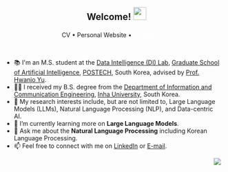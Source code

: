 <h2 align="center">ㅤWelcome! <img src="https://camo.githubusercontent.com/0c732027af8a28d138e3698181f7be7c9b97d443b4beb9c7ce8ec4cffc6b4767/68747470733a2f2f6d656469612e67697068792e636f6d2f6d656469612f6876524a434c467a6361737252346961377a2f67697068792e676966" height=30/></h2>


<p align="center">
  <a href="https://oneonlee.github.io/my/CV.pdf" style="color: inherit; text-decoration: none;">CV</a>  •
  <a href="https://donggeon.github.io" style="color: inherit; text-decoration: none;">Personal Website</a> •
  <a href="https://www.linkedin.com/in/dong-geon-lee/" style="color: #fff; text-decoration: none;">LinkedIn</a>ㅤ
</p>

<br>

- 📚 I'm an M.S. student at the [Data Intelligence (DI) Lab](https://sites.google.com/view/postechdi/), [Graduate School of Artificial Intelligence](https://ai.postech.ac.kr), [POSTECH](https://postech.ac.kr/eng/), South Korea, advised by [Prof. Hwanjo Yu](http://di.postech.ac.kr/hwanjoyu).
- 👨‍🎓 I received my B.S. degree from the [Department of Information and Communication Engineering](https://eng.inha.ac.kr/eng/3590/subview..do?&enc=Zm5jdDF8QEB8JTJGZGVwYXJ0bWVudEludHJvJTJGZW5nJTJGNjMlMkYxODElMkZpbnRyb1ZpZXcuZG8lM0ZmbGFnJTNEJTI2), [Inha University](https://eng.inha.ac.kr/), South Korea.
- 🧐 My research interests include, but are not limited to, Large Language Models (LLMs), Natural Language Processing (NLP), and Data-centric AI.
- 🌱 I’m currently learning more on **Large Language Models**.
- 💬 Ask me about the **Natural Language Processing** including Korean Language Processing.
- 📫 Feel free to connect with me on [LinkedIn](https://www.linkedin.com/in/dong-geon-lee/) or [E-mail](mailto:lee.dg.125@gmail.com).

<div align=right>
  <a href="https://hits.seeyoufarm.com"><img src="https://hits.seeyoufarm.com/api/count/incr/badge.svg?url=https%3A%2F%2Fgithub.com%2Foneonlee%2Fhit-counter&count_bg=%231F367B&title_bg=%23000000&icon=&icon_color=%23E7E7E7&title=Today&edge_flat=false"/></a>
</div>
